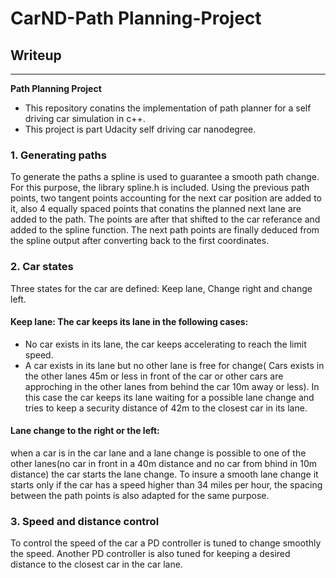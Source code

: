 # **CarND-Path Planning-Project** 

## Writeup
---

**Path Planning Project**
* This repository conatins the implementation of path planner for a self driving car simulation in c++.
* This project is part Udacity self driving car nanodegree.

### 1. Generating paths
To generate the paths a spline is used to guarantee a smooth path change.
For this purpose, the library spline.h is included.
Using the previous path points, two tangent points accounting for the next 
car position are added to it, also 4 equally spaced points that conatins the planned next lane are added to the path.
The points are after that shifted to the car referance and added to the spline function.
The next path points are finally deduced from the spline output after converting back to the first coordinates.

### 2. Car states
Three states for the car are defined:
Keep lane, Change right and change left.

#### Keep lane: The car keeps its lane in the following cases:
  - No car exists in its lane, the car keeps accelerating to reach the limit speed.
  - A car exists in its lane but no other lane is free for change( Cars exists in the   other lanes 45m or less in front of the car or other cars are approching in the other lanes from behind the car 10m away or less). 
  In this case the car keeps its lane waiting for a possible lane change and tries to keep a security distance of 42m to the closest car in its lane.

####  Lane change to the right or the left: 
when a car is in the car lane and a lane change is possible to one of the other lanes(no car in front in a 40m distance and no car from bhind in 10m distance) the car starts the lane change. 
To insure a smooth lane change it starts only if the car has a speed higher than 34 miles per hour, the spacing between the path points is also adapted for the same purpose.

### 3. Speed and distance control
To control the speed of the car a PD controller is tuned to change smoothly the speed.
Another PD controller is also tuned for keeping a desired distance to the closest car in the car lane. 


